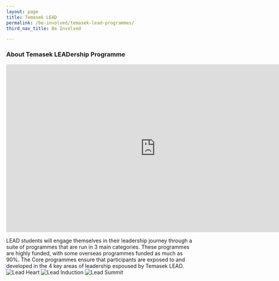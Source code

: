 ```yaml
---
layout: page
title: Temasek LEAD
permalink: /be-involved/temasek-lead-programmes/
third_nav_title: Be Involved

---
```


### About Temasek LEADership Programme ###

<iframe width="800" height="450" style="display:block;margin-left:auto;margin-right:auto;" src="https://www.youtube.com/embed/XKqE11UnsSE" frameborder="0" allow="accelerometer; autoplay; encrypted-media; gyroscope; picture-in-picture" allowfullscreen></iframe>

LEAD students will engage themselves in their leadership journey through a suite of programmes that are run in 3 main categories. These programmes are highly funded, with some overseas programmes funded as much as 90%. The Core programmes ensure that participants are exposed to and developed in the 4 key areas of leadership espoused by Temasek LEAD.
![Lead Heart]({{site.baseurl}}/images/BeInvolved-lead_heart.png)
![Lead Induction]({{site.baseurl}}/images/BeInvolved-lead_induction.png)
![Lead Summit]({{site.baseurl}}/images/BeInvolved-lead_summit.png)